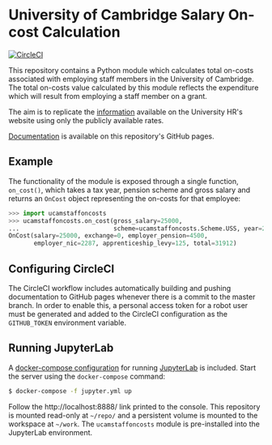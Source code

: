 # University of Cambridge Salary On-cost Calculation

[![CircleCI](https://circleci.com/gh/uisautomation/pidash-ucamstaffoncosts.svg?style=svg)](https://circleci.com/gh/uisautomation/pidash-ucamstaffoncosts)

This repository contains a Python module which calculates total on-costs
associated with employing staff members in the University of Cambridge. The
total on-costs value calculated by this module reflects the expenditure which
will result from employing a staff member on a grant.

The aim is to replicate the
[information](https://www.hr.admin.cam.ac.uk/Salaries/242) available on the
University HR's website using only the publicly available rates.

[Documentation](https://uisautomation.github.io/pidash-ucamstaffoncosts/) is
available on this repository's GitHub pages.

## Example

The functionality of the module is exposed through a single function,
``on_cost()``, which takes a tax year, pension scheme and gross salary and
returns an ``OnCost`` object representing the on-costs for that employee:

```python
>>> import ucamstaffoncosts
>>> ucamstaffoncosts.on_cost(gross_salary=25000,
...                          scheme=ucamstaffoncosts.Scheme.USS, year=2018)
OnCost(salary=25000, exchange=0, employer_pension=4500,
       employer_nic=2287, apprenticeship_levy=125, total=31912)
```

## Configuring CircleCI

The CircleCI workflow includes automatically building and pushing documentation
to GitHub pages whenever there is a commit to the master branch. In order to
enable this, a personal access token for a robot user must be generated and
added to the CircleCI configuration as the ``GITHUB_TOKEN`` environment
variable.

## Running JupyterLab

A [docker-compose configuration](jupyter.yml) for running
[JupyterLab](http://jupyterlab.readthedocs.io/en/stable/index.html) is included.
Start the server using the ``docker-compose`` command:

```bash
$ docker-compose -f jupyter.yml up
```

Follow the http://localhost:8888/ link printed to the console. This repository
is mounted read-only at ``~/repo/`` and a persistent volume is mounted to the
workspace at ``~/work``. The ``ucamstaffoncosts`` module is pre-installed into
the JupyterLab environment.
